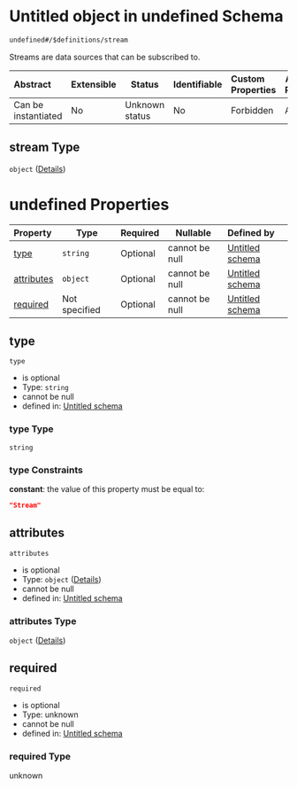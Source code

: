 # Untitled object in undefined Schema

```txt
undefined#/$definitions/stream
```

Streams are data sources that can be subscribed to.


| Abstract            | Extensible | Status         | Identifiable | Custom Properties | Additional Properties | Access Restrictions | Defined In                                            |
| :------------------ | ---------- | -------------- | ------------ | :---------------- | --------------------- | ------------------- | ----------------------------------------------------- |
| Can be instantiated | No         | Unknown status | No           | Forbidden         | Allowed               | none                | [records.json\*](records.json "open original schema") |

## stream Type

`object` ([Details](records-definitions-stream.md))

# undefined Properties

| Property                  | Type          | Required | Nullable       | Defined by                                                                                                                    |
| :------------------------ | ------------- | -------- | -------------- | :---------------------------------------------------------------------------------------------------------------------------- |
| [type](#type)             | `string`      | Optional | cannot be null | [Untitled schema](records-definitions-stream-properties-type.md "undefined#/$definitions/stream/properties/type")             |
| [attributes](#attributes) | `object`      | Optional | cannot be null | [Untitled schema](records-definitions-stream-properties-attributes.md "undefined#/$definitions/stream/properties/attributes") |
| [required](#required)     | Not specified | Optional | cannot be null | [Untitled schema](records-definitions-stream-properties-required.md "undefined#/$definitions/stream/properties/required")     |

## type




`type`

-   is optional
-   Type: `string`
-   cannot be null
-   defined in: [Untitled schema](records-definitions-stream-properties-type.md "undefined#/$definitions/stream/properties/type")

### type Type

`string`

### type Constraints

**constant**: the value of this property must be equal to:

```json
"Stream"
```

## attributes




`attributes`

-   is optional
-   Type: `object` ([Details](records-definitions-stream-properties-attributes.md))
-   cannot be null
-   defined in: [Untitled schema](records-definitions-stream-properties-attributes.md "undefined#/$definitions/stream/properties/attributes")

### attributes Type

`object` ([Details](records-definitions-stream-properties-attributes.md))

## required




`required`

-   is optional
-   Type: unknown
-   cannot be null
-   defined in: [Untitled schema](records-definitions-stream-properties-required.md "undefined#/$definitions/stream/properties/required")

### required Type

unknown
